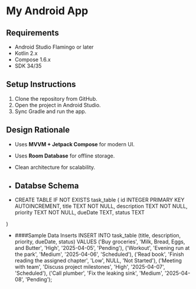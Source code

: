 # My Android App

## Requirements
- Android Studio Flamingo or later
- Kotlin 2.x
- Compose 1.6.x
- SDK 34/35

## Setup Instructions
1. Clone the repository from GitHub.
2. Open the project in Android Studio.
3. Sync Gradle and run the app.

## Design Rationale
- Uses **MVVM + Jetpack Compose** for modern UI.
- Uses **Room Database** for offline storage.
- Clean architecture for scalability.

- ## Databse Schema
- CREATE TABLE IF NOT EXISTS task_table (
    id INTEGER PRIMARY KEY AUTOINCREMENT,
    title TEXT NOT NULL,
    description TEXT NOT NULL,
    priority TEXT NOT NULL,
    dueDate TEXT,
    status TEXT

)

- ####Sample Data Inserts
INSERT INTO task_table (title, description, priority, dueDate, status)
VALUES 
    ('Buy groceries', 'Milk, Bread, Eggs, and Butter', 'High', '2025-04-05', 'Pending'),
    ('Workout', 'Evening run at the park', 'Medium', '2025-04-06', 'Scheduled'),
    ('Read book', 'Finish reading the assigned chapter', 'Low', NULL, 'Not Started'),
    ('Meeting with team', 'Discuss project milestones', 'High', '2025-04-07', 'Scheduled'),
    ('Call plumber', 'Fix the leaking sink', 'Medium', '2025-04-08', 'Pending');

